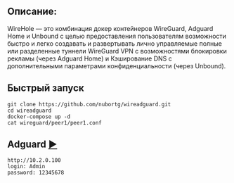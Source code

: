 ## Описание:

WireHole — это комбинация докер контейнеров WireGuard, Adguard Home и Unbound с целью предоставления пользователям возможности
быстро и легко создавать и развертывать лично управляемые полные или разделенные туннели WireGuard VPN
с возможностями блокировки рекламы (через Adguard Home) и Кэширование DNS с дополнительными параметрами конфиденциальности (через Unbound).


## Быстрый запуск

```shell
git clone https://github.com/nubortg/wireadguard.git
cd wireadguard
docker-compose up -d
cat wireguard/peer1/peer1.conf
```

## Adguard [▶️](http://10.2.0.100/)

```
http://10.2.0.100
login: Admin 
password: 12345678
```
